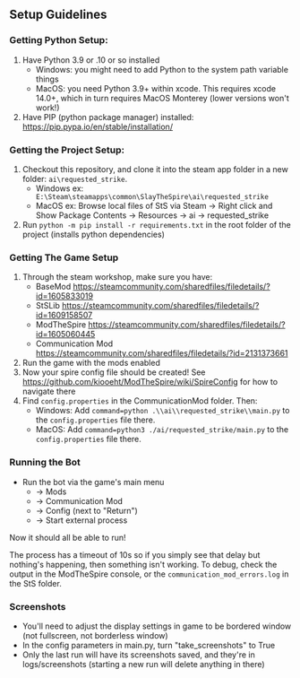 ## Setup Guidelines

### Getting Python Setup:
1) Have Python 3.9 or .10 or so installed
    - Windows: you might need to add Python to the system path variable things
    - MacOS: you need Python 3.9+ within xcode. This requires xcode 14.0+, which in turn requires MacOS Monterey (lower versions won't work!)
2) Have PIP (python package manager) installed: https://pip.pypa.io/en/stable/installation/

### Getting the Project Setup:
1) Checkout this repository, and clone it into the steam app folder in a new folder: `ai\requested_strike`.
    - Windows ex: ` E:\Steam\steamapps\common\SlayTheSpire\ai\requested_strike`
    - MacOS ex: Browse local files of StS via Steam -> Right click and Show Package Contents -> Resources -> ai -> requested_strike
2) Run `python -m pip install -r requirements.txt` in the root folder of the project (installs python dependencies)

### Getting The Game Setup
1) Through the steam workshop, make sure you have:
    - BaseMod https://steamcommunity.com/sharedfiles/filedetails/?id=1605833019
    - StSLib https://steamcommunity.com/sharedfiles/filedetails/?id=1609158507
    - ModTheSpire https://steamcommunity.com/sharedfiles/filedetails/?id=1605060445
    - Communication Mod https://steamcommunity.com/sharedfiles/filedetails/?id=2131373661
2) Run the game with the mods enabled
3) Now your spire config file should be created! See https://github.com/kiooeht/ModTheSpire/wiki/SpireConfig for how to navigate there
4) Find `config.properties` in the CommunicationMod folder. Then:
    - Windows: Add `command=python .\\ai\\requested_strike\\main.py` to the `config.properties` file there.
    - MacOS: Add `command=python3 ./ai/requested_strike/main.py` to the `config.properties` file there.

### Running the Bot
- Run the bot via the game's main menu
  - -> Mods 
  - -> Communication Mod 
  - -> Config (next to "Return") 
  - -> Start external process

Now it should all be able to run!

The process has a timeout of 10s so if you simply see that delay but nothing's happening, then something isn't working.
To debug, check the output in the ModTheSpire console, or the `communication_mod_errors.log` in the StS folder.

### Screenshots
- You'll need to adjust the display settings in game to be bordered window (not fullscreen, not borderless window)
- In the config parameters in main.py, turn "take_screenshots" to True
- Only the last run will have its screenshots saved, and they're in logs/screenshots (starting a new run will delete anything in there)
